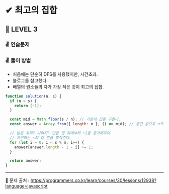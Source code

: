 # ✔ 최고의 집합

## 🌈 LEVEL 3

### ✌ 연습문제

### ✌ 풀이 방법
- 처음에는 단순히 DFS를 사용했지만, 시간초과.
- 블로그를 참고했다.
- 배열의 원소들의 차가 가장 적은 것이 최고의 집합.

```js
function solution(n, s) {
  if (n > s) {
    return [-1];
  }

  const mid = Math.floor(s / n); // 가운데 값을 구한다.
  const answer = Array.from({ length: n }, () => mid); // 중간 값으로 n크기 만큼 초기화

  // 남은 자리? 나머지? 만큼 맨 뒤에부터 +1을 증가해주어
  // 요구하는 s의 값 만큼 맞춰준다.
  for (let i = 0; i < s % n; i++) {
    answer[answer.length - 1 - i] += 1;
  }

  return answer;
}
```

<hr>

📌 문제 출처 : https://programmers.co.kr/learn/courses/30/lessons/12938?language=javascript
